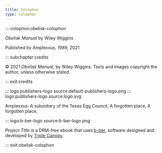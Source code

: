 ```yaml
---
title: Colophon
type: colophon
---
```


::: colophon:obelisk-colophon

*Obelisk Manual* by Wiley Wiggins

Published by Amplexxus, 1989, 2021

::: subchapter:credits

© 2021 *Obelisk Manual*, by Wiley Wiggins. Texts and images copyright the author, unless otherwise stated.

::: exit:credits

::: logo:publishers-logo source:default-publishers-logo.png 
::: logo:publishers-logo source:logo.svg

Amplexxus:
A subsidiary of the Texas Egg Council,
A forgotten place,
A forgotten place,

::: logo:b-ber-logo source:b-ber-logo.png

*Project Title* is a DRM-free ebook that uses [b-ber](https://github.com/triplecanopy/b-ber), software designed and developed by [Triple Canopy](https://canopycanopycanopy.com).

::: exit:obelisk-colophon
